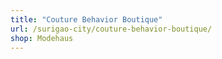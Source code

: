 ```yaml
---
title: "Couture Behavior Boutique"
url: /surigao-city/couture-behavior-boutique/
shop: Modehaus
---
```

